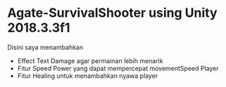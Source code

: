 # Agate-SurvivalShooter using Unity 2018.3.3f1

Disini saya menambahkan
- Effect Text Damage agar permainan lebih menarik
- Fitur Speed Power yang dapat mempercepat movementSpeed Player
- Fitur Healing untuk menambahkan nyawa player
